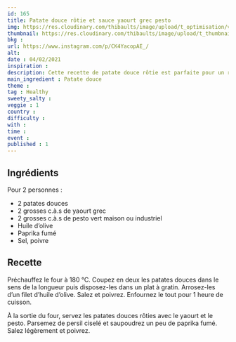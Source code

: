 ```yaml
---
id: 165
title: Patate douce rôtie et sauce yaourt grec pesto 
img: https://res.cloudinary.com/thibaults/image/upload/t_optimisation/v1612466092/Recipes/20210204_patate_douce_pesto.jpg
thumbnail: https://res.cloudinary.com/thibaults/image/upload/t_thumbnail_josie/v1612466092/Recipes/20210204_patate_douce_pesto.jpg
bkg : 
url: https://www.instagram.com/p/CK4YacopAE_/
alt: 
date : 04/02/2021
inspiration : 
description: Cette recette de patate douce rôtie est parfaite pour un repas végétarien en hiver.
main_ingredient : Patate douce
theme : 
tag : Healthy
sweety_salty : 
veggie : 1
country :
difficulty :
with : 
time : 
event :
published : 1
---
```


## Ingrédients
Pour 2 personnes :
 - 2 patates douces
 - 2 grosses c.à.s de yaourt grec
 - 2 grosses c.à.s de pesto vert maison ou industriel
 - Huile d’olive
 - Paprika fumé
 - Sel, poivre

## Recette
Préchauffez le four à 180 °C. Coupez en deux les patates douces dans le sens de la longueur puis disposez-les dans un plat à gratin. Arrosez-les d’un filet d’huile d’olive. Salez et poivrez. Enfournez le tout pour 1 heure de cuisson.

À la sortie du four, servez les patates douces rôties avec le yaourt et le pesto. Parsemez de persil ciselé et saupoudrez un peu de paprika fumé. Salez légèrement et poivrez.
